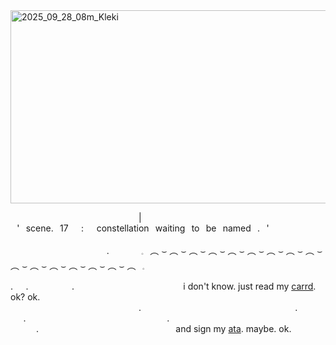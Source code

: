<img width="736" height="309" alt="2025_09_28_08m_Kleki" src="https://github.com/user-attachments/assets/ba29ffbb-11de-418d-ae6b-bbbd7859305e" />


⠀⠀⠀⠀⠀⠀⠀⠀⠀⠀⠀⠀⠀⠀⠀⠀⠀⠀⠀⠀|⠀'⠀scene.⠀17⠀⠀:⠀⠀constellation⠀waiting⠀to⠀be⠀named⠀.⠀'

⠀⠀⠀⠀⠀⠀⠀⠀⠀⠀⠀⠀⠀⠀⠀.⠀⠀⠀⠀⠀𓈒⠀︵ ⌣ ︵ ⌣ ︵ ⌣ ︵ ⌣ ︵ ⌣ ︵ ⌣ ︵ ⌣ ︵ ⌣ ︵ ⌣ ︵ ⌣ ︵ ⌣ ︵ ⌣ ︵ ⌣ ︵ ⌣ ︵ ⌣ ︵⠀𓈒

.⠀⠀.⠀ ⠀⠀⠀⠀⠀ .⠀⠀⠀⠀⠀⠀⠀⠀⠀⠀⠀⠀⠀⠀⠀⠀⠀i  don't know. just read my [carrd](https://genesist.carrd.co). ok? ok.
⠀⠀⠀⠀⠀ ⠀⠀⠀⠀⠀ ⠀⠀⠀⠀⠀⠀⠀⠀⠀⠀⠀⠀⠀⠀⠀⠀⠀⠀⠀⠀.⠀⠀⠀⠀⠀⠀⠀⠀⠀⠀⠀⠀⠀⠀⠀⠀⠀⠀⠀⠀⠀⠀⠀⠀.⠀⠀⠀⠀⠀⠀.⠀⠀⠀⠀⠀⠀⠀⠀⠀⠀⠀⠀⠀⠀⠀⠀⠀⠀⠀⠀⠀⠀.⠀⠀⠀⠀⠀⠀⠀⠀⠀⠀⠀⠀⠀⠀⠀⠀⠀⠀⠀⠀⠀⠀⠀⠀⠀⠀⠀⠀.⠀⠀⠀⠀⠀⠀⠀⠀⠀⠀⠀⠀⠀⠀
⠀⠀⠀⠀⠀⠀⠀and sign my [ata](https://8uup.atabook.org/). maybe. ok.
